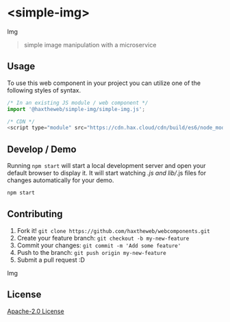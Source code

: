 # &lt;simple-img&gt;

Img
> simple image manipulation with a microservice

## Usage
To use this web component in your project you can utilize one of the following styles of syntax.

```js
/* In an existing JS module / web component */
import '@haxtheweb/simple-img/simple-img.js';

/* CDN */
<script type="module" src="https://cdn.hax.cloud/cdn/build/es6/node_modules/@haxtheweb/simple-img/simple-img.js"></script>
```

## Develop / Demo
Running `npm start` will start a local development server and open your default browser to display it. It will start watching *.js and lib/*.js files for changes automatically for your demo.
```bash
npm start
```


## Contributing

1. Fork it! `git clone https://github.com/haxtheweb/webcomponents.git`
2. Create your feature branch: `git checkout -b my-new-feature`
3. Commit your changes: `git commit -m 'Add some feature'`
4. Push to the branch: `git push origin my-new-feature`
5. Submit a pull request :D

Img

## License
[Apache-2.0 License](http://opensource.org/licenses/Apache-2.0)